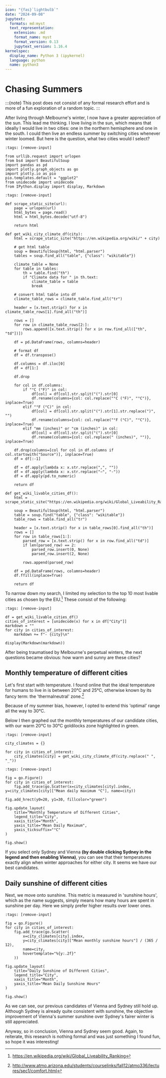 ```yaml
---
icon: "{fas}`lightbulb`"
date: "2024-09-08"
jupytext:
  formats: md:myst
  text_representation:
    extension: .md
    format_name: myst
    format_version: 0.13
    jupytext_version: 1.16.4
kernelspec:
  display_name: Python 3 (ipykernel)
  language: python
  name: python3
---
```


# Chasing Summers

:::{note}
This post does not consist of any formal research effort and is more of a fun exploration of a random topic.
:::

After living through Melbourne's winter, I now have a greater appreciation of the sun. This lead me thinking. I love living in the sun, which means that ideally I would live in two cities: one in the northern hemisphere and one in the south. I could then live an endless summer by switching cities whenever winter loomed. But here is the question, what two cities would I select?

```{code-cell} ipython3
:tags: [remove-input]

from urllib.request import urlopen
from bs4 import BeautifulSoup
import pandas as pd
import plotly.graph_objects as go
import plotly.io as pio
pio.templates.default = "ggplot2"
from unidecode import unidecode
from IPython.display import display, Markdown
```

```{code-cell} ipython3
:tags: [remove-input]

def scrape_static_site(url):
    page = urlopen(url)
    html_bytes = page.read()
    html = html_bytes.decode("utf-8")

    return html

def get_wiki_city_climate_df(city):
    html = scrape_static_site("https://en.wikipedia.org/wiki/" + city)

    # get html table
    soup = BeautifulSoup(html, "html.parser")
    tables = soup.find_all("table", {"class": "wikitable"})

    climate_table = None
    for table in tables:
        th = table.find("th")
        if "Climate data for " in th.text:
            climate_table = table
            break

    # convert html table into df
    climate_table_rows = climate_table.find_all("tr")
    
    header = [x.text.strip() for x in climate_table_rows[1].find_all("th")]

    rows = []
    for row in climate_table_rows[2:]:
        rows.append([x.text.strip() for x in row.find_all(["th", "td"])])

    df = pd.DataFrame(rows, columns=header)

    # format df
    df = df.transpose()

    df.columns = df.iloc[0]
    df = df[1:]

    df.drop

    for col in df.columns:
        if "°C (°F)" in col:
            df[col] = df[col].str.split("(").str[0]
            df.rename(columns={col: col.replace("°C (°F)", "°C")}, inplace=True)
        elif "°F (°C)" in col:
            df[col] = df[col].str.split("(").str[1].str.replace(")", "")
            df.rename(columns={col: col.replace("°F (°C)", "°C")}, inplace=True)
        elif "mm (inches)" or "cm (inches)" in col:
            df[col] = df[col].str.split("(").str[0]
            df.rename(columns={col: col.replace(" (inches)", "")}, inplace=True)

    df.drop(columns=[col for col in df.columns if col.startswith("Source")], inplace=True)
    df = df[:-1]

    df = df.apply(lambda x: x.str.replace(",", ""))
    df = df.apply(lambda x: x.str.replace("−", "-"))
    df = df.apply(pd.to_numeric)

    return df

def get_wiki_livable_cities_df():
    html = scrape_static_site("https://en.wikipedia.org/wiki/Global_Liveability_Ranking")

    soup = BeautifulSoup(html, "html.parser")
    table = soup.find("table", {"class": "wikitable"})
    table_rows = table.find_all("tr")

    header = [x.text.strip() for x in table_rows[0].find_all("th")]
    rows = []
    for row in table_rows[1:]:
        parsed_row = [x.text.strip() for x in row.find_all("td")]
        if len(parsed_row) == 2:
            parsed_row.insert(0, None)
            parsed_row.insert(2, None)

        rows.append(parsed_row)

    df = pd.DataFrame(rows, columns=header)
    df.ffill(inplace=True)

    return df
```

To narrow down my search, I limited my selection to the top 10 most livable cities as chosen by the EIU.[^most-livable-cities-wiki] These consist of the following:

[^most-livable-cities-wiki]: https://en.wikipedia.org/wiki/Global_Liveability_Ranking

```{code-cell} ipython3
:tags: [remove-input]

df = get_wiki_livable_cities_df()
cities_of_interest = [unidecode(x) for x in df["City"]]
markdown = ""
for city in cities_of_interest:
    markdown += f"- {city}\n"

display(Markdown(markdown))
```

After being traumatised by Melbourne's perpetual winters, the next questions became obvious: how warm and sunny are these cities?

## Monthly temperature of different cities

Let's first start with temperature. I found online that the ideal temperature for humans to live in is between 20°C and 25°C, otherwise known by its fancy term: the 'thermalneutral' zone.[^ideal-temperature]

[^ideal-temperature]: http://www.atmo.arizona.edu/students/courselinks/fall12/atmo336/lectures/sec1/comfort.html

Because of my summer bias, however, I opted to extend this 'optimal' range all the way to 30°C.

Below I then graphed out the monthly temperatures of our candidate cities, with our warm 20°C to 30°C goldilocks zone highlighted in green.

```{code-cell} ipython3
:tags: [remove-input]

city_climates = {}

for city in cities_of_interest:
    city_climates[city] = get_wiki_city_climate_df(city.replace(" ", "_"))
```

```{code-cell} ipython3
:tags: [remove-input]

fig = go.Figure()
for city in cities_of_interest:
    fig.add_trace(go.Scatter(x=city_climates[city].index, y=city_climates[city]["Mean daily maximum °C"], name=city))

fig.add_hrect(y0=20, y1=30, fillcolor="green")

fig.update_layout(
    title="Monthly Temperature of Different Cities",
    legend_title="City",
    xaxis_title="Month",
    yaxis_title="Mean Daily Maximum",
    yaxis_ticksuffix="°C"
)

fig.show()
```

If you select only Sydney and Vienna **(by double clicking Sydney in the legend and then enabling Vienna)**, you can see that their temperatures exactly align when winter approaches for either city. It seems we have our best candidates.

## Daily sunshine of different cities

Next, we move onto sunshine. This metric is measured in 'sunshine hours', which as the name suggests, simply means how many hours are spent in sunshine per day. Here we simply prefer higher results over lower ones.

```{code-cell} ipython3
:tags: [remove-input]

fig = go.Figure()
for city in cities_of_interest:
    fig.add_trace(go.Scatter(
        x=city_climates[city].index,
        y=city_climates[city]["Mean monthly sunshine hours"] / (365 / 12),
        name=city,
        hovertemplate="%{y:.2f}"
    ))

fig.update_layout(
    title="Daily Sunshine of Different Cities",
    legend_title="City",
    xaxis_title="Month",
    yaxis_title="Mean Daily Sunshine Hours"
)

fig.show()
```

As we can see, our previous candidates of Vienna and Sydney still hold up. Although Sydney is already quite consistent with sunshine, the objective improvement of Vienna's summer sunshine over Sydney's fairer winter is still appreciated.

Anyway, so in conclusion, Vienna and Sydney seem good. Again, to reiterate, this research is nothing formal and was just something I found fun, so hope it was interesting!
